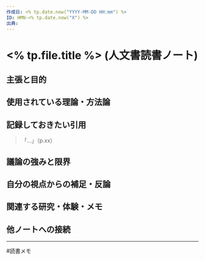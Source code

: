 ```yaml
---
作成日: <% tp.date.now("YYYY-MM-DD HH:mm") %>
ID: HMN-<% tp.date.now("X") %>
出典:
---
```


# <% tp.file.title %> (人文書読書ノート)

## 主張と目的


## 使用されている理論・方法論


## 記録しておきたい引用

> 「…」（p.xx）

## 議論の強みと限界


## 自分の視点からの補足・反論


## 関連する研究・体験・メモ


## 他ノートへの接続

---
#読書メモ